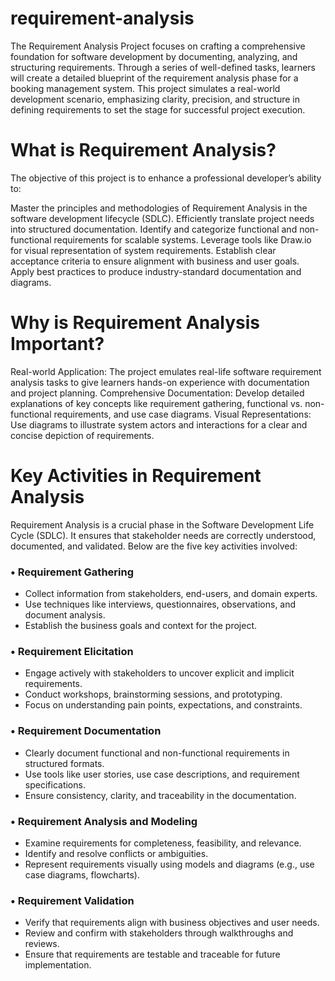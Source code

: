 # requirement-analysis
The Requirement Analysis Project focuses on crafting a comprehensive foundation for software development by documenting, analyzing, and structuring requirements. Through a series of well-defined tasks, learners will create a detailed blueprint of the requirement analysis phase for a booking management system. This project simulates a real-world development scenario, emphasizing clarity, precision, and structure in defining requirements to set the stage for successful project execution.

# What is Requirement Analysis? 
The objective of this project is to enhance a professional developer’s ability to:

Master the principles and methodologies of Requirement Analysis in the software development lifecycle (SDLC).
Efficiently translate project needs into structured documentation.
Identify and categorize functional and non-functional requirements for scalable systems.
Leverage tools like Draw.io for visual representation of system requirements.
Establish clear acceptance criteria to ensure alignment with business and user goals.
Apply best practices to produce industry-standard documentation and diagrams.

 # Why is Requirement Analysis Important?
Real-world Application: The project emulates real-life software requirement analysis tasks to give learners hands-on experience with documentation and project planning.
Comprehensive Documentation: Develop detailed explanations of key concepts like requirement gathering, functional vs. 
non-functional requirements, and use case diagrams.
Visual Representations: Use diagrams to illustrate system actors and interactions for a clear and concise depiction of requirements.

# Key Activities in Requirement Analysis

Requirement Analysis is a crucial phase in the Software Development Life Cycle (SDLC). It ensures that stakeholder needs are correctly understood, documented, and validated. Below are the five key activities involved:

### • Requirement Gathering

* Collect information from stakeholders, end-users, and domain experts.
* Use techniques like interviews, questionnaires, observations, and document analysis.
* Establish the business goals and context for the project.

### • Requirement Elicitation

* Engage actively with stakeholders to uncover explicit and implicit requirements.
* Conduct workshops, brainstorming sessions, and prototyping.
* Focus on understanding pain points, expectations, and constraints.

### • Requirement Documentation

* Clearly document functional and non-functional requirements in structured formats.
* Use tools like user stories, use case descriptions, and requirement specifications.
* Ensure consistency, clarity, and traceability in the documentation.

### • Requirement Analysis and Modeling

* Examine requirements for completeness, feasibility, and relevance.
* Identify and resolve conflicts or ambiguities.
* Represent requirements visually using models and diagrams (e.g., use case diagrams, flowcharts).

### • Requirement Validation

* Verify that requirements align with business objectives and user needs.
* Review and confirm with stakeholders through walkthroughs and reviews.
* Ensure that requirements are testable and traceable for future implementation.
